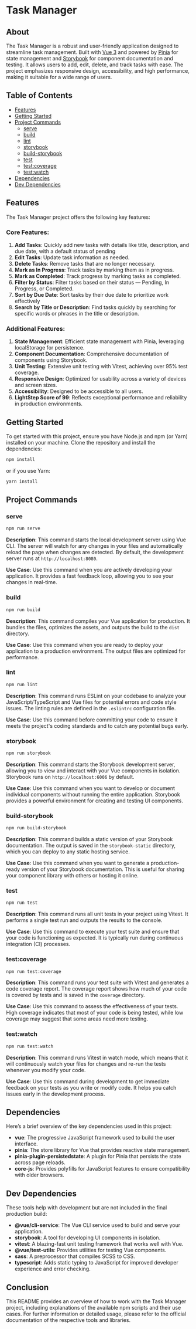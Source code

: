 # Task Manager

## About

The Task Manager is a robust and user-friendly application designed to streamline task management. Built with [Vue 3](https://vuejs.org/guide/introduction.html) and powered by [Pinia](https://pinia.vuejs.org/introduction.html) for state management and [Storybook](https://storybook.js.org/docs) for component documentation and testing. It allows users to add, edit, delete, and track tasks with ease. The project emphasizes responsive design, accessibility, and high performance, making it suitable for a wide range of users.

## Table of Contents

- [Features](#features)
- [Getting Started](#getting-started)
- [Project Commands](#project-commands)
  - [serve](#serve)
  - [build](#build)
  - [lint](#lint)
  - [storybook](#storybook)
  - [build-storybook](#build-storybook)
  - [test](#test)
  - [test:coverage](#testcoverage)
  - [test:watch](#testwatch)
- [Dependencies](#dependencies)
- [Dev Dependencies](#dev-dependencies)

## Features
The Task Manager project offers the following key features:

### Core Features:
  1. **Add Tasks**: Quickly add new tasks with details like title, description, and due date, with a default status of pending
  2. **Edit Tasks**: Update task information as needed.
  3. **Delete Tasks**: Remove tasks that are no longer necessary.
  4. **Mark as In Progress**: Track tasks by marking them as in progress.
  5. **Mark as Completed**: Track progress by marking tasks as completed.
  6. **Filter by Status**: Filter tasks based on their status — Pending, In Progress, or Completed.
  7. **Sort by Due Date**: Sort tasks by their due date to prioritize work effectively
  8. **Search by Title or Description**: Find tasks quickly by searching for specific words or phrases in the title or description.

### Additional Features:
  1. **State Management**: Efficient state management with Pinia, leveraging localStorage for persistence.
  2. **Component Documentation**: Comprehensive documentation of components using Storybook.
  3. **Unit Testing**: Extensive unit testing with Vitest, achieving over 95% test coverage.
  4. **Responsive Design**: Optimized for usability across a variety of devices and screen sizes.
  5. **Accessibility**: Designed to be accessible to all users.
  6. **LightStep Score of 99**: Reflects exceptional performance and reliability in production environments.

## Getting Started

To get started with this project, ensure you have Node.js and npm (or Yarn) installed on your machine. Clone the repository and install the dependencies:

```bash
npm install
```

or if you use Yarn:

```bash
yarn install
```

## Project Commands

### serve

```bash
npm run serve
```

**Description**: This command starts the local development server using Vue CLI. The server will watch for any changes in your files and automatically reload the page when changes are detected. By default, the development server runs at `http://localhost:8080`.

**Use Case**: Use this command when you are actively developing your application. It provides a fast feedback loop, allowing you to see your changes in real-time.

### build

```bash
npm run build
```

**Description**: This command compiles your Vue application for production. It bundles the files, optimizes the assets, and outputs the build to the `dist` directory.

**Use Case**: Use this command when you are ready to deploy your application to a production environment. The output files are optimized for performance.

### lint

```bash
npm run lint
```

**Description**: This command runs ESLint on your codebase to analyze your JavaScript/TypeScript and Vue files for potential errors and code style issues. The linting rules are defined in the `.eslintrc` configuration file.

**Use Case**: Use this command before committing your code to ensure it meets the project's coding standards and to catch any potential bugs early.

### storybook

```bash
npm run storybook
```

**Description**: This command starts the Storybook development server, allowing you to view and interact with your Vue components in isolation. Storybook runs on `http://localhost:6006` by default.

**Use Case**: Use this command when you want to develop or document individual components without running the entire application. Storybook provides a powerful environment for creating and testing UI components.

### build-storybook

```bash
npm run build-storybook
```

**Description**: This command builds a static version of your Storybook documentation. The output is saved in the `storybook-static` directory, which you can deploy to any static hosting service.

**Use Case**: Use this command when you want to generate a production-ready version of your Storybook documentation. This is useful for sharing your component library with others or hosting it online.

### test

```bash
npm run test
```

**Description**: This command runs all unit tests in your project using Vitest. It performs a single test run and outputs the results to the console.

**Use Case**: Use this command to execute your test suite and ensure that your code is functioning as expected. It is typically run during continuous integration (CI) processes.

### test:coverage

```bash
npm run test:coverage
```

**Description**: This command runs your test suite with Vitest and generates a code coverage report. The coverage report shows how much of your code is covered by tests and is saved in the `coverage` directory.

**Use Case**: Use this command to assess the effectiveness of your tests. High coverage indicates that most of your code is being tested, while low coverage may suggest that some areas need more testing.

### test:watch

```bash
npm run test:watch
```

**Description**: This command runs Vitest in watch mode, which means that it will continuously watch your files for changes and re-run the tests whenever you modify your code.

**Use Case**: Use this command during development to get immediate feedback on your tests as you write or modify code. It helps you catch issues early in the development process.

## Dependencies

Here’s a brief overview of the key dependencies used in this project:

- **vue**: The progressive JavaScript framework used to build the user interface.
- **pinia**: The store library for Vue that provides reactive state management.
- **pinia-plugin-persistedstate**: A plugin for Pinia that persists the state across page reloads.
- **core-js**: Provides polyfills for JavaScript features to ensure compatibility with older browsers.

## Dev Dependencies

These tools help with development but are not included in the final production build:

- **@vue/cli-service**: The Vue CLI service used to build and serve your application.
- **storybook**: A tool for developing UI components in isolation.
- **vitest**: A blazing-fast unit testing framework that works well with Vue.
- **@vue/test-utils**: Provides utilities for testing Vue components.
- **sass**: A preprocessor that compiles SCSS to CSS.
- **typescript**: Adds static typing to JavaScript for improved developer experience and error checking.

## Conclusion

This README provides an overview of how to work with the Task Manager project, including explanations of the available npm scripts and their use cases. For further information or detailed usage, please refer to the official documentation of the respective tools and libraries.
